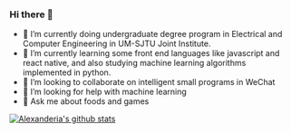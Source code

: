 ### Hi there 👋
<!--
**Alexanderia-Mike/Alexanderia-Mike** is a ✨ _special_ ✨ repository because its `README.md` (this file) appears on your GitHub profile.
-->

- 🔭 I’m currently doing undergraduate degree program in Electrical and Computer Engineering in UM-SJTU Joint Institute.
- 🌱 I’m currently learning some front end languages like javascript and react native, and also studying machine learning algorithms implemented in python.
- 👯 I’m looking to collaborate on intelligent small programs in WeChat
- 🤔 I’m looking for help with machine learning
- 💬 Ask me about foods and games

[![Alexanderia's github stats](https://github-readme-stats.vercel.app/api?username=Alexanderia-Mike)](https://github.com/anuraghazra/github-readme-stats)

